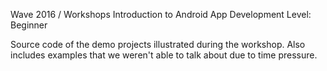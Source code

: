 Wave 2016 / Workshops
Introduction to Android App Development 
Level: Beginner

Source code of the demo projects illustrated during the workshop. Also includes examples that we weren't able to talk about due to time pressure.
